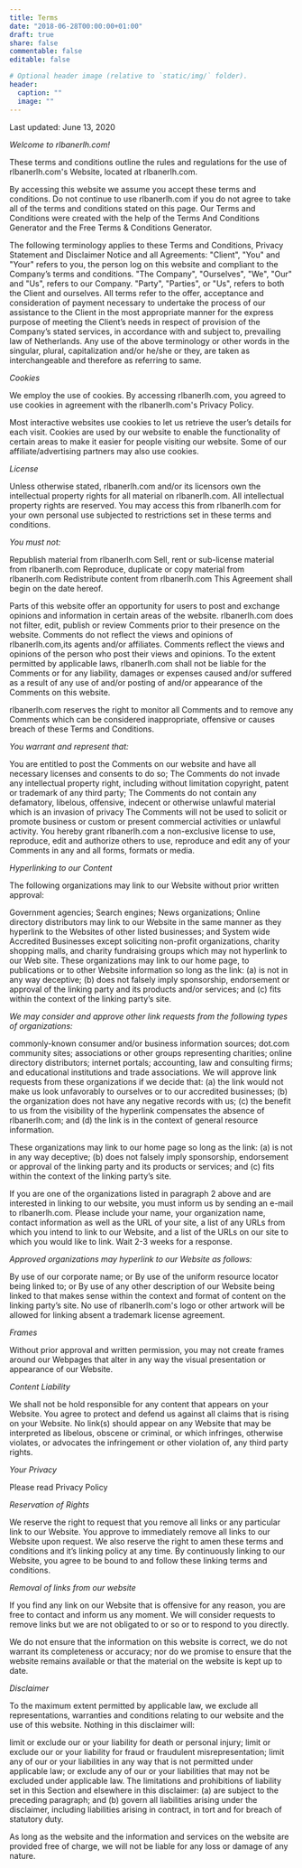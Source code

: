 ```yaml
---
title: Terms
date: "2018-06-28T00:00:00+01:00"
draft: true
share: false
commentable: false
editable: false

# Optional header image (relative to `static/img/` folder).
header:
  caption: ""
  image: ""
---
```


Last updated: June 13, 2020


*Welcome to rlbanerlh.com!*

These terms and conditions outline the rules and regulations for the use of rlbanerlh.com's Website, located at rlbanerlh.com.

By accessing this website we assume you accept these terms and conditions. Do not continue to use rlbanerlh.com if you do not agree to take all of the terms and conditions stated on this page. Our Terms and Conditions were created with the help of the Terms And Conditions Generator and the Free Terms & Conditions Generator.

The following terminology applies to these Terms and Conditions, Privacy Statement and Disclaimer Notice and all Agreements: "Client", "You" and "Your" refers to you, the person log on this website and compliant to the Company’s terms and conditions. "The Company", "Ourselves", "We", "Our" and "Us", refers to our Company. "Party", "Parties", or "Us", refers to both the Client and ourselves. All terms refer to the offer, acceptance and consideration of payment necessary to undertake the process of our assistance to the Client in the most appropriate manner for the express purpose of meeting the Client’s needs in respect of provision of the Company’s stated services, in accordance with and subject to, prevailing law of Netherlands. Any use of the above terminology or other words in the singular, plural, capitalization and/or he/she or they, are taken as interchangeable and therefore as referring to same.

*Cookies*

We employ the use of cookies. By accessing rlbanerlh.com, you agreed to use cookies in agreement with the rlbanerlh.com's Privacy Policy.

Most interactive websites use cookies to let us retrieve the user’s details for each visit. Cookies are used by our website to enable the functionality of certain areas to make it easier for people visiting our website. Some of our affiliate/advertising partners may also use cookies.

*License*

Unless otherwise stated, rlbanerlh.com and/or its licensors own the intellectual property rights for all material on rlbanerlh.com. All intellectual property rights are reserved. You may access this from rlbanerlh.com for your own personal use subjected to restrictions set in these terms and conditions.

*You must not:*

Republish material from rlbanerlh.com
Sell, rent or sub-license material from rlbanerlh.com
Reproduce, duplicate or copy material from rlbanerlh.com
Redistribute content from rlbanerlh.com
This Agreement shall begin on the date hereof.

Parts of this website offer an opportunity for users to post and exchange opinions and information in certain areas of the website. rlbanerlh.com does not filter, edit, publish or review Comments prior to their presence on the website. Comments do not reflect the views and opinions of rlbanerlh.com,its agents and/or affiliates. Comments reflect the views and opinions of the person who post their views and opinions. To the extent permitted by applicable laws, rlbanerlh.com shall not be liable for the Comments or for any liability, damages or expenses caused and/or suffered as a result of any use of and/or posting of and/or appearance of the Comments on this website.

rlbanerlh.com reserves the right to monitor all Comments and to remove any Comments which can be considered inappropriate, offensive or causes breach of these Terms and Conditions.

*You warrant and represent that:*

You are entitled to post the Comments on our website and have all necessary licenses and consents to do so;
The Comments do not invade any intellectual property right, including without limitation copyright, patent or trademark of any third party;
The Comments do not contain any defamatory, libelous, offensive, indecent or otherwise unlawful material which is an invasion of privacy
The Comments will not be used to solicit or promote business or custom or present commercial activities or unlawful activity.
You hereby grant rlbanerlh.com a non-exclusive license to use, reproduce, edit and authorize others to use, reproduce and edit any of your Comments in any and all forms, formats or media.

*Hyperlinking to our Content*

The following organizations may link to our Website without prior written approval:

Government agencies;
Search engines;
News organizations;
Online directory distributors may link to our Website in the same manner as they hyperlink to the Websites of other listed businesses; and
System wide Accredited Businesses except soliciting non-profit organizations, charity shopping malls, and charity fundraising groups which may not hyperlink to our Web site.
These organizations may link to our home page, to publications or to other Website information so long as the link: (a) is not in any way deceptive; (b) does not falsely imply sponsorship, endorsement or approval of the linking party and its products and/or services; and (c) fits within the context of the linking party’s site.

*We may consider and approve other link requests from the following types of organizations:*

commonly-known consumer and/or business information sources;
dot.com community sites;
associations or other groups representing charities;
online directory distributors;
internet portals;
accounting, law and consulting firms; and
educational institutions and trade associations.
We will approve link requests from these organizations if we decide that: (a) the link would not make us look unfavorably to ourselves or to our accredited businesses; (b) the organization does not have any negative records with us; (c) the benefit to us from the visibility of the hyperlink compensates the absence of rlbanerlh.com; and (d) the link is in the context of general resource information.

These organizations may link to our home page so long as the link: (a) is not in any way deceptive; (b) does not falsely imply sponsorship, endorsement or approval of the linking party and its products or services; and (c) fits within the context of the linking party’s site.

If you are one of the organizations listed in paragraph 2 above and are interested in linking to our website, you must inform us by sending an e-mail to rlbanerlh.com. Please include your name, your organization name, contact information as well as the URL of your site, a list of any URLs from which you intend to link to our Website, and a list of the URLs on our site to which you would like to link. Wait 2-3 weeks for a response.

*Approved organizations may hyperlink to our Website as follows:*

By use of our corporate name; or
By use of the uniform resource locator being linked to; or
By use of any other description of our Website being linked to that makes sense within the context and format of content on the linking party’s site.
No use of rlbanerlh.com's logo or other artwork will be allowed for linking absent a trademark license agreement.

*Frames*

Without prior approval and written permission, you may not create frames around our Webpages that alter in any way the visual presentation or appearance of our Website.

*Content Liability*

We shall not be hold responsible for any content that appears on your Website. You agree to protect and defend us against all claims that is rising on your Website. No link(s) should appear on any Website that may be interpreted as libelous, obscene or criminal, or which infringes, otherwise violates, or advocates the infringement or other violation of, any third party rights.

*Your Privacy*

Please read Privacy Policy

*Reservation of Rights*

We reserve the right to request that you remove all links or any particular link to our Website. You approve to immediately remove all links to our Website upon request. We also reserve the right to amen these terms and conditions and it’s linking policy at any time. By continuously linking to our Website, you agree to be bound to and follow these linking terms and conditions.

*Removal of links from our website*

If you find any link on our Website that is offensive for any reason, you are free to contact and inform us any moment. We will consider requests to remove links but we are not obligated to or so or to respond to you directly.

We do not ensure that the information on this website is correct, we do not warrant its completeness or accuracy; nor do we promise to ensure that the website remains available or that the material on the website is kept up to date.

*Disclaimer*

To the maximum extent permitted by applicable law, we exclude all representations, warranties and conditions relating to our website and the use of this website. Nothing in this disclaimer will:

limit or exclude our or your liability for death or personal injury;
limit or exclude our or your liability for fraud or fraudulent misrepresentation;
limit any of our or your liabilities in any way that is not permitted under applicable law; or
exclude any of our or your liabilities that may not be excluded under applicable law.
The limitations and prohibitions of liability set in this Section and elsewhere in this disclaimer: (a) are subject to the preceding paragraph; and (b) govern all liabilities arising under the disclaimer, including liabilities arising in contract, in tort and for breach of statutory duty.

As long as the website and the information and services on the website are provided free of charge, we will not be liable for any loss or damage of any nature.
